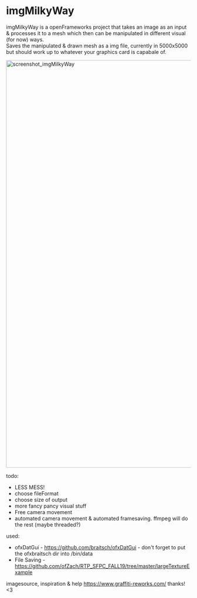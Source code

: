# imgMilkyWay
imgMilkyWay is a openFrameworks project that takes an image as an input & processes it to a mesh which then can be manipulated in different visual (for now) ways.  
Saves the manipulated & drawn mesh as a img file, currently in 5000x5000 but should work up to whatever your graphics card is capabale of. 

<img width="1112" alt="screenshot_imgMilkyWay" src="https://user-images.githubusercontent.com/25278349/79377936-c2caa280-7f5c-11ea-80ca-b803437e0260.png">

todo:
- LESS MESS!
- choose fileFormat
- choose size of output 
- more fancy pancy visual stuff
- Free camera movement 
- automated camera movement & automated framesaving. ffmpeg will do the rest (maybe threaded?)

used:
- ofxDatGui - https://github.com/braitsch/ofxDatGui - don't forget to put the ofxbraitsch dir into /bin/data
- File Saving - https://github.com/ofZach/RTP_SFPC_FALL19/tree/master/largeTextureExample

imagesource, inspiration & help https://www.graffiti-reworks.com/ thanks! <3
